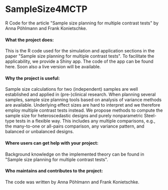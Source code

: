 # SampleSize4MCTP
R Code for the article "Sample size planning for multiple contrast tests" by Anna Pöhlmann and Frank Konietschke.

#### What the project does:
This is the R code used for the simulation and application sections in the paper "Sample size planning for multiple contrast tests". To facilitate the applicability, we provide a Shiny app. The code of the app can be found here. Soon also a live version will be available.

#### Why the project is useful:
Sample size calculations for two (independent) samples are well established and applied in (pre-)clinical research.
When planning several samples, sample size planning tools based on analysis of variance methods are available. Underlying effect sizes are hard to interpret and
we therefore employ multiple contrast tests instead. We propose methods to compute the sample size for heteroscedastic designs and purely nonparametric Steel-type tests in a flexible way. This includes
any multiple comparisons, e.g., the many-to-one or all-pairs comparison, any variance pattern, and balanced or unbalanced designs.

#### Where users can get help with your project:
Background knowledge on the implemented theory can be found in "Sample size planning for multiple contrast tests".

#### Who maintains and contributes to the project:
The code was written by Anna Pöhlmann and Frank Konietschke.
